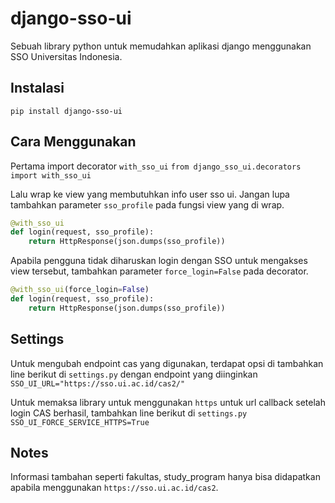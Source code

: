 # django-sso-ui

Sebuah library python untuk memudahkan aplikasi django menggunakan SSO
Universitas Indonesia.

## Instalasi

`pip install django-sso-ui`

## Cara Menggunakan

Pertama import decorator `with_sso_ui`
`from django_sso_ui.decorators import with_sso_ui`

Lalu wrap ke view yang membutuhkan info user sso ui. Jangan lupa tambahkan parameter `sso_profile` pada fungsi view yang di wrap.

```py
@with_sso_ui
def login(request, sso_profile):
    return HttpResponse(json.dumps(sso_profile))
```

Apabila pengguna tidak diharuskan login dengan SSO untuk mengakses view tersebut, tambahkan parameter `force_login=False` pada decorator.

```py
@with_sso_ui(force_login=False)
def login(request, sso_profile):
    return HttpResponse(json.dumps(sso_profile))
```

## Settings

Untuk mengubah endpoint cas yang digunakan, terdapat opsi di tambahkan
line berikut di `settings.py` dengan endpoint yang diinginkan
`SSO_UI_URL="https://sso.ui.ac.id/cas2/"`

Untuk memaksa library untuk menggunakan `https` untuk url callback setelah
login CAS berhasil, tambahkan line berikut di `settings.py`
`SSO_UI_FORCE_SERVICE_HTTPS=True`

## Notes

Informasi tambahan seperti fakultas, study_program hanya bisa didapatkan
apabila menggunakan `https://sso.ui.ac.id/cas2`.
